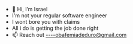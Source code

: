 - 👋 Hi, I’m Israel
- I'm not your regular software engineer
- I wont bore you with claims
- All i do is getting the job done right
- 📫 Reach out ----obafemiadeduro@gmail.com
